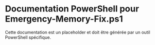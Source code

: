 # Documentation PowerShell pour Emergency-Memory-Fix.ps1

Cette documentation est un placeholder et doit être générée par un outil PowerShell spécifique.
